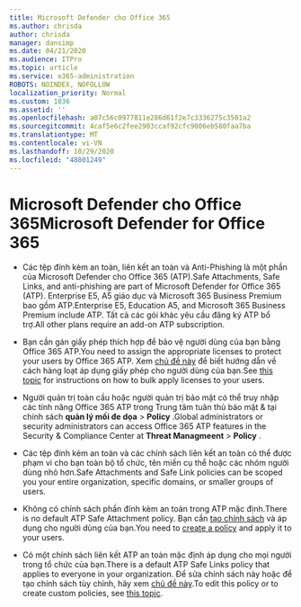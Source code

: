 ```yaml
---
title: Microsoft Defender cho Office 365
ms.author: chrisda
author: chrisda
manager: dansimp
ms.date: 04/21/2020
ms.audience: ITPro
ms.topic: article
ms.service: o365-administration
ROBOTS: NOINDEX, NOFOLLOW
localization_priority: Normal
ms.custom: 1036
ms.assetid: ''
ms.openlocfilehash: a07c56c0977811e286d61f2e7c3336275c3501a2
ms.sourcegitcommit: 4caf5e6c2fee2903ccaf92cfc9006eb580faa7ba
ms.translationtype: MT
ms.contentlocale: vi-VN
ms.lasthandoff: 10/29/2020
ms.locfileid: "48801249"
---
```

# <a name="microsoft-defender-for-office-365"></a><span data-ttu-id="9579d-102">Microsoft Defender cho Office 365</span><span class="sxs-lookup"><span data-stu-id="9579d-102">Microsoft Defender for Office 365</span></span>

- <span data-ttu-id="9579d-103">Các tệp đính kèm an toàn, liên kết an toàn và Anti-Phishing là một phần của Microsoft Defender cho Office 365 (ATP).</span><span class="sxs-lookup"><span data-stu-id="9579d-103">Safe Attachments, Safe Links, and anti-phishing are part of Microsoft Defender for Office 365 (ATP).</span></span> <span data-ttu-id="9579d-104">Enterprise E5, A5 giáo dục và Microsoft 365 Business Premium bao gồm ATP.</span><span class="sxs-lookup"><span data-stu-id="9579d-104">Enterprise E5, Education A5, and Microsoft 365 Business Premium include ATP.</span></span> <span data-ttu-id="9579d-105">Tất cả các gói khác yêu cầu đăng ký ATP bổ trợ.</span><span class="sxs-lookup"><span data-stu-id="9579d-105">All other plans require an add-on ATP subscription.</span></span>

- <span data-ttu-id="9579d-106">Bạn cần gán giấy phép thích hợp để bảo vệ người dùng của bạn bằng Office 365 ATP.</span><span class="sxs-lookup"><span data-stu-id="9579d-106">You need to assign the appropriate licenses to protect your users by Office 365 ATP.</span></span> <span data-ttu-id="9579d-107">Xem [chủ đề này](https://docs.microsoft.com/microsoft-365/admin/add-users/add-users) để biết hướng dẫn về cách hàng loạt áp dụng giấy phép cho người dùng của bạn.</span><span class="sxs-lookup"><span data-stu-id="9579d-107">See [this topic](https://docs.microsoft.com/microsoft-365/admin/add-users/add-users) for instructions on how to bulk apply licenses to your users.</span></span>

- <span data-ttu-id="9579d-108">Người quản trị toàn cầu hoặc người quản trị bảo mật có thể truy nhập các tính năng Office 365 ATP trong Trung tâm tuân thủ bảo mật & tại chính sách **quản lý mối đe dọa** \> **Policy** .</span><span class="sxs-lookup"><span data-stu-id="9579d-108">Global administrators or security administrators can access Office 365 ATP features in the Security & Compliance Center at **Threat Managmeent** \> **Policy** .</span></span>

- <span data-ttu-id="9579d-109">Các tệp đính kèm an toàn và các chính sách liên kết an toàn có thể được phạm vi cho bạn toàn bộ tổ chức, tên miền cụ thể hoặc các nhóm người dùng nhỏ hơn.</span><span class="sxs-lookup"><span data-stu-id="9579d-109">Safe Attachments and Safe Link policies can be scoped you your entire organization, specific domains, or smaller groups of users.</span></span>

- <span data-ttu-id="9579d-110">Không có chính sách phần đính kèm an toàn trong ATP mặc định.</span><span class="sxs-lookup"><span data-stu-id="9579d-110">There is no default ATP Safe Attachment policy.</span></span> <span data-ttu-id="9579d-111">Bạn cần [tạo chính sách](https://docs.microsoft.com/microsoft-365/security/office-365-security/set-up-atp-safe-attachments-policies) và áp dụng cho người dùng của bạn.</span><span class="sxs-lookup"><span data-stu-id="9579d-111">You need to [create a policy](https://docs.microsoft.com/microsoft-365/security/office-365-security/set-up-atp-safe-attachments-policies) and apply it to your users.</span></span>

- <span data-ttu-id="9579d-112">Có một chính sách liên kết ATP an toàn mặc định áp dụng cho mọi người trong tổ chức của bạn.</span><span class="sxs-lookup"><span data-stu-id="9579d-112">There is a default ATP Safe Links policy that applies to everyone in your organization.</span></span> <span data-ttu-id="9579d-113">Để sửa chính sách này hoặc để tạo chính sách tùy chỉnh, hãy xem [chủ đề này](https://docs.microsoft.com/microsoft-365/security/office-365-security/set-up-atp-safe-links-policies).</span><span class="sxs-lookup"><span data-stu-id="9579d-113">To edit this policy or to create custom policies, see [this topic](https://docs.microsoft.com/microsoft-365/security/office-365-security/set-up-atp-safe-links-policies).</span></span>
